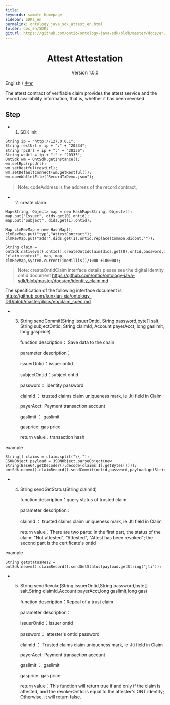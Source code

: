```yaml
---
title:
keywords: sample homepage
sidebar: SDKs_en
permalink: ontology_java_sdk_attest_en.html
folder: doc_en/SDKs
giturl: https://github.com/ontio/ontology-java-sdk/blob/master/docs/en/attest.md
---
```


<h1 align="center"> Attest Attestation </h1>

<p align="center" class="version">Version 1.0.0 </p>

English / [中文](./ontology_java_sdk_attest_zh.html)


The attest contract of verifiable claim provides the attest service and the record availability information, that is, whether it has been revoked.

## Step


* 1. SDK init


```
String ip = "http://127.0.0.1";
String restUrl = ip + ":" + "20334";
String rpcUrl = ip + ":" + "20336";
String wsUrl = ip + ":" + "20335";
OntSdk wm = OntSdk.getInstance();
wm.setRpc(rpcUrl);
wm.setRestful(restUrl);
wm.setDefaultConnect(wm.getRestful());
wm.openWalletFile("RecordTxDemo.json");

```

> Note: codeAddress is the address of the record contract。

* 2. create claim

```
Map<String, Object> map = new HashMap<String, Object>();
map.put("Issuer", dids.get(0).ontid);
map.put("Subject", dids.get(1).ontid);

Map clmRevMap = new HashMap();
clmRevMap.put("typ","AttestContract");
clmRevMap.put("addr",dids.get(1).ontid.replace(Common.didont,""));

String claim = ontSdk.nativevm().ontId().createOntIdClaim(dids.get(0).ontid,password,dids.get(0).controls.get(0).getSalt(), "claim:context", map, map,
clmRevMap,System.currentTimeMillis()/1000 +100000);
```

> Note: createOntIdClaim interface details please see the digital identity ontid document https://github.com/ontio/ontology-java-sdk/blob/master/docs/cn/identity_claim.md


The specification of the following interface document is https://github.com/kunxian-xia/ontology-DID/blob/master/docs/en/claim_spec.md


* 3. String sendCommit(String issuerOntid, String password,byte[] salt, String subjectOntid, String claimId, Account payerAcct, long gaslimit, long gasprice)

        function description： Save data to the chain

        parameter description：

        issuerOntid：issuer ontid

        subjectOntid：subject ontid

        password： identity password

        claimId ： trusted claims claim uniqueness mark, ie Jti field in Claim

        payerAcct: Payment transaction account

        gaslimit ： gaslimit

        gasprice: gas price

        return value：transaction hash


example

```
String[] claims = claim.split("\\.");
JSONObject payload = JSONObject.parseObject(new String(Base64.getDecoder().decode(claims[1].getBytes())));
ontSdk.neovm().claimRecord().sendCommit(ontid,password,payload.getString("jti"),0)
```


* 4. String sendGetStatus(String claimId)

        function description：query status of trusted claim

        parameter description：

        claimId ： trusted claims claim uniqueness mark, ie Jti field in Claim

        return value：There are two parts: In the first part, the status of the claim: "Not attested", "Attested", "Attest has been revoked"; the second part is the certificate's ontid

example
```
String getstatusRes2 = ontSdk.neovm().claimRecord().sendGetStatus(payload.getString("jti"));
```


* 5. String sendRevoke(String issuerOntid,String password,byte[] salt,String claimId,Account payerAcct,long gaslimit,long gas)

        function description：Repeal of a trust claim

        parameter description：

        issuerOntid：issuer ontid

        password： attester's ontid password

        claimId ： Trusted claims claim uniqueness mark, ie Jti field in Claim

        payerAcct: Payment transaction account

        gaslimit ： gaslimit

        gasprice: gas price

        return value：This function will return true if and only if the claim is attested, and the revokerOntId is equal to the attester's ONT identity; Otherwise, it will return false.

